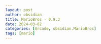 ```yaml
---
layout: post
author: obsidian
title: MarioBros - 0.9.3
date: 2024-03-02
categories: [Arcade, obsidian.MarioBros]
tags: [mario]
---
```


